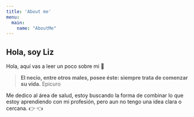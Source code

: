 ```yaml
---
title: 'About me'
menu:
  main:
    name: "AboutMe"
---
```


## Hola, soy Liz

Hola, aquí vas a leer un poco sobre mi 🤩

> **El necio, entre otros males, posee éste: siempre trata de comenzar su vida.**
> Epicuro

Me dedico al área de salud, estoy buscando la forma de combinar lo que estoy aprendiendo con mi profesión, pero aun no tengo una idea clara o cercana. 👉 👈


